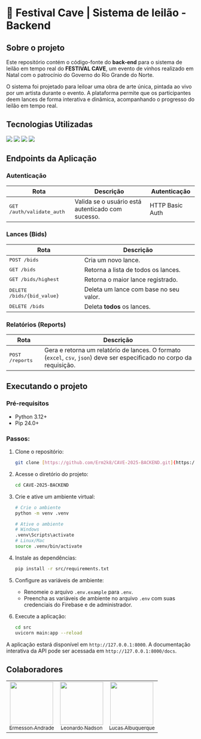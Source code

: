 # 🍷 Festival Cave | Sistema de leilão - Backend

## Sobre o projeto

Este repositório contém o código-fonte do **back-end** para o sistema de leilão em tempo real do **FESTIVAL CAVE**, um evento de vinhos realizado em Natal com o patrocínio do Governo do Rio Grande do Norte.

O sistema foi projetado para leiloar uma obra de arte única, pintada ao vivo por um artista durante o evento. A plataforma permite que os participantes deem lances de forma interativa e dinâmica, acompanhando o progresso do leilão em tempo real.

## Tecnologias Utilizadas

<img src="https://img.shields.io/badge/Python-FFD43B?style=for-the-badge&logo=python&logoColor=blue"> <img src="https://img.shields.io/badge/fastapi-109989?style=for-the-badge&logo=FASTAPI&logoColor=white"> <img src="https://img.shields.io/badge/Pandas-2C2D72?style=for-the-badge&logo=pandas&logoColor=white"> <img src="https://img.shields.io/badge/Firebase-FFCA28?style=for-the-badge&logo=firebase&logoColor=black">

## Endpoints da Aplicação

### Autenticação
| Rota | Descrição | Autenticação |
| --- | --- | --- |
| <kbd>GET /auth/validate_auth</kbd> | Valida se o usuário está autenticado com sucesso. | HTTP Basic Auth |

### Lances (Bids)
| Rota | Descrição |
| --- | --- |
| <kbd>POST /bids</kbd> | Cria um novo lance. |
| <kbd>GET /bids</kbd> | Retorna a lista de todos os lances. |
| <kbd>GET /bids/highest</kbd> | Retorna o maior lance registrado. |
| <kbd>DELETE /bids/{bid_value}</kbd> | Deleta um lance com base no seu valor. |
| <kbd>DELETE /bids</kbd> | Deleta **todos** os lances. |

### Relatórios (Reports)
| Rota | Descrição |
| --- | --- |
| <kbd>POST /reports</kbd> | Gera e retorna um relatório de lances. O formato (`excel`, `csv`, `json`) deve ser especificado no corpo da requisição. |

## Executando o projeto

### Pré-requisitos

- Python 3.12+
- Pip 24.0+

### Passos:

1.  Clone o repositório:
    ```bash
    git clone [https://github.com/Erm2k8/CAVE-2025-BACKEND.git](https://github.com/Erm2k8/CAVE-2025-BACKEND.git)
    ```

2.  Acesse o diretório do projeto:
    ```bash
    cd CAVE-2025-BACKEND
    ```

3.  Crie e ative um ambiente virtual:
    ```bash
    # Crie o ambiente
    python -m venv .venv

    # Ative o ambiente
    # Windows
    .venv\Scripts\activate
    # Linux/Mac
    source .venv/bin/activate
    ```

4.  Instale as dependências:
    ```bash
    pip install -r src/requirements.txt
    ```

5.  Configure as variáveis de ambiente:
    - Renomeie o arquivo `.env.example` para `.env`.
    - Preencha as variáveis de ambiente no arquivo `.env` com suas credenciais do Firebase e de administrador.

6.  Execute a aplicação:
    ```bash
    cd src
    uvicorn main:app --reload
    ```

A aplicação estará disponível em `http://127.0.0.1:8000`. A documentação interativa da API pode ser acessada em `http://127.0.0.1:8000/docs`.

## Colaboradores

<table>
  <tr>
    <td align="center">
      <a href="https://github.com/Erm2k8">
        <img src="https://avatars.githubusercontent.com/u/144192401?v=4" width="115"><br>
        <sub>Ermesson Andrade</sub>
      </a>
    </td>
    <td align="center">
      <a href="https://github.com/leonardonadson">
        <img src="https://avatars.githubusercontent.com/u/72714982?v=4" width="115"><br>
        <sub>Leonardo Nadson</sub>
      </a>
    </td>
    <td align="center">
      <a href="https://github.com/lucas-albuq">
        <img src="https://avatars.githubusercontent.com/u/108223448?v=4" width="115"><br>
        <sub>Lucas Albuquerque</sub>
      </a>
    </td>
  </tr>
</table>
